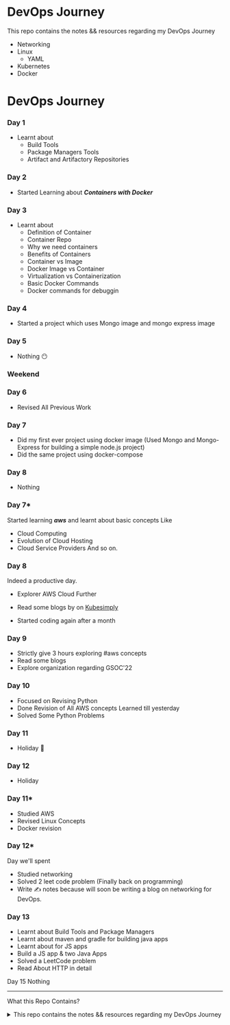 # DevOps Journey

This repo contains the notes && resources regarding my DevOps Journey

- Networking
- Linux
  - YAML
- Kubernetes
- Docker

# DevOps Journey

### Day 1
 - Learnt about
      - Build Tools
      - Package Managers Tools
      - Artifact and Artifactory Repositories
      

### Day 2
- Started Learning about ***Containers with Docker***


### Day 3
- Learnt about
  - Definition of Container
  - Container Repo
  - Why we need containers
  - Benefits of Containers
  - Container vs Image
  - Docker Image vs Container
  - Virtualization vs Containerization
  - Basic Docker Commands
  - Docker commands for debuggin


### Day 4
- Started a project which uses Mongo image and mongo express image 


### Day 5
- Nothing 😶

### Weekend

### Day 6
- Revised All Previous Work

### Day 7
- Did my first ever project using docker image (Used Mongo and Mongo-Express for building a simple node.js project)
- Did the same project using docker-compose

### Day 8
- Nothing

### Day 7*
Started learning ***aws*** and learnt about basic concepts
Like 
- Cloud Computing
- Evolution of Cloud Hosting
- Cloud Service Providers
And so on.

### Day 8
Indeed a productive day.

- Explorer AWS Cloud Further
- Read some blogs by on [Kubesimply](https://kubesimplify.com/)

- Started coding again after a month

### Day 9
- Strictly give 3 hours exploring #aws concepts
- Read some blogs
- Explore organization regarding GSOC'22


### Day 10
- Focused on Revising Python
- Done Revision of All AWS concepts Learned till yesterday
- Solved Some Python Problems

### Day 11
- Holiday 🙂

### Day 12
- Holiday

### Day 11*
- Studied AWS
- Revised Linux Concepts
- Docker revision

### Day 12*
Day we'll spent
- Studied networking
- Solved 2 leet code problem (Finally back on programming)
- Write ✍️ notes because will soon be writing a blog on networking for DevOps. 

### Day 13
- Learnt about Build Tools and Package Managers
- Learnt about maven and gradle for building java apps
- Learnt about for JS apps
- Build a JS app & two Java Apps
- Solved a LeetCode problem
- Read About HTTP in detail

Day 15
Nothing
***

What this Repo Contains?

<details> <summary> This repo contains the notes && resources regarding my DevOps Journey </summary>
   - Networking
   - Linux
   - YAML
   - Kubernetes
   - Docker 
 </details>
